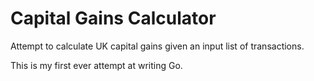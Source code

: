 # Capital Gains Calculator

Attempt to calculate UK capital gains given an input list of transactions.

This is my first ever attempt at writing Go.
